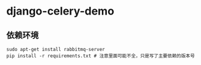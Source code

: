 django-celery-demo
===

依赖环境
---

    sudo apt-get install rabbitmq-server
    pip install -r requirements.txt # 注意里面可能不全，只是写了主要依赖的版本号
